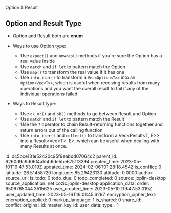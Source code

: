 Option & Result

## Option and Result Type
- Option and Result both are **enum**

- Ways to use Option type:

    - Use `expect()` and `unwrap()` methods if you're sure the Option has a real value inside
    - Use `match` and `if let` to pattern match the Option
    - Use `map()` to transform the real value if it has one
    - Use `into_iter()` to transform a `Vec<Option<T>>` into an `Option<Vec<T>>`, which is useful when receiving results from many operations and you want the overall result to fail if any of the individual operations failed.

- Ways to Result type:

    - Use `ok_or()` and `ok()` methods to go between Result and Option
    - Use `match` and `if let` to pattern match the Result
    - Use the `?` operator to chain Result-returning functions together and return errors out of the calling function
    - Use `into_iter()` and `collect()` to transform a Vec<Result<T, E>> into a Result<Vec\<T>, E>, which can be useful when dealing with many Results at once.

id: dc5bce131e52420c95f9eabdd07064c2
parent_id: 6260d9c9d06f4a5bb6de5be6751f3394
created_time: 2023-05-10T19:47:53.019Z
updated_time: 2024-02-06T01:28:18.454Z
is_conflict: 0
latitude: 26.51458720
longitude: 85.29423130
altitude: 0.0000
author: 
source_url: 
is_todo: 0
todo_due: 0
todo_completed: 0
source: joplin-desktop
source_application: net.cozic.joplin-desktop
application_data: 
order: 6506765044.3515625
user_created_time: 2023-05-10T19:47:53.019Z
user_updated_time: 2023-05-16T16:01:45.629Z
encryption_cipher_text: 
encryption_applied: 0
markup_language: 1
is_shared: 0
share_id: 
conflict_original_id: 
master_key_id: 
user_data: 
type_: 1
